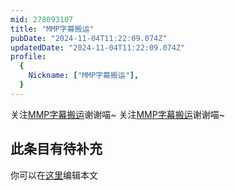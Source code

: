 ```yaml
---
mid: 278093107
title: "MMP字幕搬运"
pubDate: "2024-11-04T11:22:09.074Z"
updatedDate: "2024-11-04T11:22:09.074Z"
profile:
  {
    Nickname: ["MMP字幕搬运"],
  }
---
```


关注[MMP字幕搬运](https://space.bilibili.com/278093107)谢谢喵~ 关注[MMP字幕搬运](https://space.bilibili.com/278093107)谢谢喵~

## 此条目有待补充
你可以在[这里](https://github.com/Yuhanawa/VTuber.ICU-Content/edit/master/v/MMP字幕搬运/index.md)编辑本文
